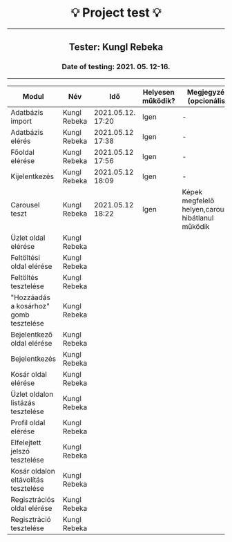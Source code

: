 <h1 align= "center">💡️ Project test 💡️</h1>
<hr>
<h2 align= "center"> Tester: Kungl Rebeka</h2>
<h3 align= "center"> Date of testing: 2021. 05. 12-16. </h3>
<hr>

| Modul | Név | Idő | Helyesen működik? | Megjegyzés (opcionális) |
|-------|------|------|--------------------------|-----------|
| Adatbázis import | Kungl Rebeka | 2021.05.12. 17:20 | Igen | - |
| Adatbázis elérés | Kungl Rebeka | 2021.05.12 17:38 | Igen | - |
| Főoldal elérése | Kungl Rebeka | 2021.05.12 17:56 | Igen | - |
| Kijelentkezés | Kungl Rebeka | 2021.05.12 18:09 | Igen | - |
| Carousel teszt | Kungl Rebeka | 2021.05.12 18:22 | Igen | Képek megfelelő helyen,carousel hibátlanul működik  |
| Üzlet oldal elérése | Kungl Rebeka |  |  |  |
| Feltöltési oldal elérése | Kungl Rebeka|  |  |  |
| Feltöltés tesztelése | Kungl Rebeka |  |  |  |
| "Hozzáadás a kosárhoz" gomb tesztelése | Kungl Rebeka |  |  |  |
| Bejelentkező oldal elérése | Kungl Rebeka |  |  |  |
| Bejelentkezés | Kungl Rebeka |  |  |  |
| Kosár oldal elérése | Kungl Rebeka |  |  |  |
| Üzlet oldalon listázás tesztelése | Kungl Rebeka |  |  |  |  |
| Profil oldal elérése | Kungl Rebeka |  |  |   |
| Elfelejtett jelszó tesztelése| Kungl Rebeka |  |  |  |
| Kosár oldalon eltávolítás tesztelése | Kungl Rebeka |  |  |  |
| Regisztrációs oldal elérése | Kungl Rebeka |  |  |  |
| Regisztráció tesztelése| Kungl Rebeka |  |  |  |

